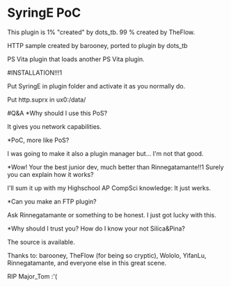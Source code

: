# SyringE PoC
This plugin is 1% "created" by dots_tb. 99 % created by TheFlow.

HTTP sample created by barooney, ported to plugin by dots_tb

PS Vita plugin that loads another PS Vita plugin. 

#INSTALLATION!!!1

Put SyringE in plugin folder and activate it as you normally do.

Put http.suprx in ux0:/data/

#Q&A
*Why should I use this PoS?

It gives you network capabilities.


*PoC, more like PoS?

I was going to make it also a plugin manager but... I'm not that good.



*Wow! Your the best junior dev, much better than Rinnegatamante!!1 Surely you can explain how it works?

I'll sum it up with my Highschool AP CompSci knowledge: It just werks.



*Can you make an FTP plugin?

Ask Rinnegatamante or something to be honest. I just got lucky with this.



*Why should I trust you? How do I know your not Silica&Pina?

The source is available. 



Thanks to: barooney, TheFlow (for being so cryptic), Wololo, YifanLu, Rinnegatamante, and everyone else in this great scene. 

RIP Major_Tom :'(

